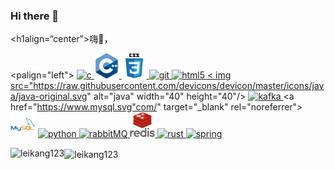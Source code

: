 ### Hi there 👋
<h1align=“center">嗨👋，</h1>





<palign="left"> <a href="https://www.cprogramming.com/" target="_blank" rel="noreferrer"> <img src="https://raw.githubusercontent.com/ devicons/devicon/master/icons/c/c-original.svg" alt="c" width="40" height="40"/> </a> <a href="https://www.w3schools. com/cpp/" target="_blank" rel="noreferrer"> <img src="https://raw.githubusercontent.com/devicons/devicon/master/icons/cplusplus/cplusplus-original.svg" alt=" cplusplus" width="40" height="40"/> </a> <a href="https://www.w3schools.cplusplus" width="40" height="40"/> </a> <a href="https://www.w3schools.com/css/" target="_blank" rel="noreferrer"> <img src="https://raw.githubusercontent.com/devicons/devicon/master/icons/css3/css3-original-wordmark.svg" alt ="css3" width="40" height="40"/> </a> <a href="https://git-scm.com/" target="_blank" rel="noreferrer"> <img src ="https://www.vectorlogo.zone/logos/git-scm/git-scm-icon.svg" alt="git" width="40" height="40"/> </a> <a href ="https://www.w3.org/html/" target="_blank" rel="noreferrer"> <img src="https://raw.githubusercontent.com/devicons/devicon/master/icons/html5 /html5-original-wordmark。svg" alt="html5" width="40" height="40"/> </a> <a href="https://www.java.com" target="_blank" rel="noreferrer"> < img src="https://raw.githubusercontent.com/devicons/devicon/master/icons/java/java-original.svg" alt="java" width="40" height="40"/> </a > <a href="https://kafka.apache.org/" target="_blank" rel="noreferrer"> <img src="https://www.vectorlogo.zone/logos/apache_kafka/apache_kafka-icon .svg" alt="kafka" width="40" height="40"/> </a> <a href="https://www.mysql.svg" alt="kafka" width="40" height="40"/> </a> <a href="https://www.mysql.svg"com/" target="_blank" rel="noreferrer"> <img src="https://raw.githubusercontent.com/devicons/devicon/master/icons/mysql/mysql-original-wordmark.svg" alt=" mysql" width="40" height="40"/> </a> <a href="https://www.python.org" target="_blank" rel="noreferrer"> <img src="https ://raw.githubusercontent.com/devicons/devicon/master/icons/python/python-original.svg" alt="python" width="40" height="40"/> </a> <a href= "https://www.rabbitmq.com" target="_blank" rel="noreferrer"> <img src="https://www.vectorlogo.zone/logos/rabbitmq/rabbitmq-icon.svg" alt="rabbitMQ" width="40" height="40"/> </a> <a href="https://redis.io" target="_blank" rel="noreferrer"> <img src ="https://raw.githubusercontent.com/devicons/devicon/master/icons/redis/redis-original-wordmark.svg" alt="redis" width="40" height="40"/> </a > <a href="https://www.rust-lang.org" target="_blank" rel="noreferrer"> <img src="https://raw.githubusercontent.com/devicons/devicon/master/ icon/rust/rust-plain.svg" alt="rust" width="40" height="40"/> </a> <a href="https://spring.svg.svg" alt="rust" width="40" height="40"/> </a> <a href="https://spring.io/" target="_blank" rel="noreferrer"> <img src="https://www.vectorlogo.zone/logos/springio/springio-icon.svg" alt="spring" width="40" height =“40”/> </a> </p>

<p><img align="left" src="https://github-readme-stats.vercel.app/api/top-langs?username=leikang123&show_icons=true&locale=en&layout=compact" alt="leikang123" /> </p>

<p><imgalign="center"src="https://github-readme-stats.vercel.app/api?username=leikang123&show_icons=true&locale=en" alt="leikang123"/> </p>

<p><img align="center" src="https://github-readme-streak-stats.herokuapp.com/?user=leikang123&" alt="leikang123" /></p>
